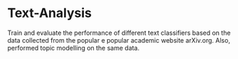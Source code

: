 # Text-Analysis
Train and evaluate the performance of different text classifiers based on the data collected from the popular e popular academic website arXiv.org. Also, performed topic modelling on the same data.
